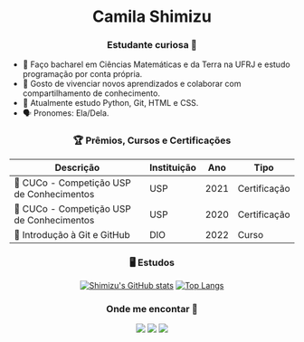 <h1 align="center">Camila Shimizu
<h3 align="center">Estudante curiosa 🔎</h3>

- 🌱 Faço bacharel em Ciências Matemáticas e da Terra na UFRJ e estudo programação por conta própria.
- 🤗 Gosto de vivenciar novos aprendizados e colaborar com compartilhamento de conhecimento.
- 📖 Atualmente estudo Python, Git, HTML e CSS.
- 🗣 Pronomes: Ela/Dela.

<div align="center">

### 🏆 Prêmios, Cursos e Certificações

Descrição   | Instituição   | Ano | Tipo
--------- | --------- | ------ | ------
🏅 CUCo - Competição USP de Conhecimentos | USP | 2021 | Certificação
🏅 CUCo - Competição USP de Conhecimentos | USP | 2020 | Certificação
🏅 Introdução à Git e GitHub | DIO | 2022 | Curso

<div align="center">

### 🖥 Estudos
   
[![Shimizu's GitHub stats](https://github-readme-stats.vercel.app/api?username=milashimizu&show_icons=true&theme=slateorange)](https://github.com/anuraghazra/github-readme-stats)
[![Top Langs](https://github-readme-stats.vercel.app/api/top-langs/?username=milashimizu&layout=compact&theme=slateorange)](https://github.com/anuraghazra/github-readme-stats)

    
<div align="center">

### Onde me encontar 🔎
  <a href="https://instagram.com/shimizu.mii" target="_blank"><img src="https://img.shields.io/badge/-Instagram-%23E4405F?style=for-the-badge&logo=instagram&logoColor=white" target="_blank"></a>
  <a href = "mailto:shimizu.miii@gmail.com"><img src="https://img.shields.io/badge/-Gmail-%23333?style=for-the-badge&logo=gmail&logoColor=white" target="_blank"></a>
  <a href="https://www.linkedin.com/in/camilashimizu/" target="_blank"><img src="https://img.shields.io/badge/-LinkedIn-%230077B5?style=for-the-badge&logo=linkedin&logoColor=white" target="_blank"></a> 
   
</div>

